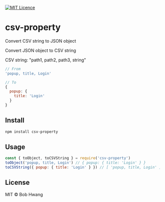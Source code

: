 [![MIT Licence](https://badges.frapsoft.com/os/mit/mit.svg?v=103)](https://opensource.org/licenses/mit-license.php)
# csv-property
Convert CSV string to JSON object

Convert JSON object to CSV string

CSV string: "path1, path2, path3, string"

```javascript
// From
'popup, title, Login'

// To
{
  popup: {
    title: 'Login'
  }
}
```

## Install
```sh
npm install csv-property
```

## Usage
```javascript
const { toObject, toCSVString } = require('csv-property')
toObject('popup, title, Login') // { popup: { title: 'Login' } }
toCSVString({ popup: { title: 'Login' } }) // [ 'popup, title, Login' ]
```

## License
MIT © Bob Hwang
